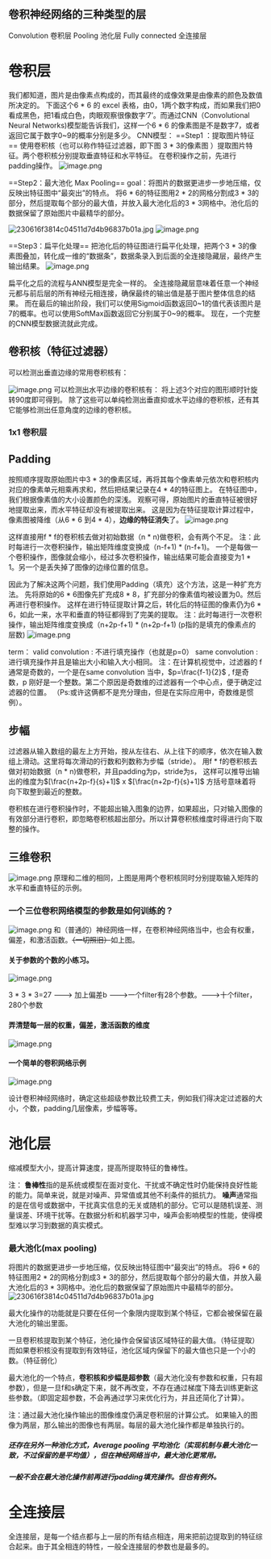 ## 卷积神经网络的三种类型的层

Convolution 卷积层
Pooling    池化层
Fully connected 全连接层

# 卷积层
我们都知道，图片是由像素点构成的，而其最终的成像效果是由像素的颜色及数值所决定的。
下面这个6 * 6 的 excel 表格，由0，1两个数字构成，而如果我们把0看成黑色，把1看成白色，肉眼观察很像数字‘7’。而通过CNN（Convolutional Neural Networks)模型能告诉我们，这样一个6 * 6 的像素图是不是数字7，或者返回它属于数字0~9的概率分别是多少。
CNN模型：
==Step1 ：提取图片特征==
使用卷积核（也可以称作特征过滤器，即下图 3 * 3的像素图 ）提取图片特征。两个卷积核分别提取垂直特征和水平特征。
在卷积操作之前，先进行padding操作。
![image.png](https://erin-53347-1330131220.cos.ap-guangzhou.myqcloud.com/202410061819193.png)

==Step2：最大池化 Max Pooling==
goal：将图片的数据更进步一步地压缩，仅反映出特征图中“最突出”的特点。
将6 * 6的特征图用2 * 2的网格分割成3 * 3的部分，然后提取每个部分的最大值，并放入最大池化后的3 * 3网格中。池化后的数据保留了原始图片中最精华的部分。

![230616f3814c04511d7d4b96837b01a.jpg](https://erin-53347-1330131220.cos.ap-guangzhou.myqcloud.com/202410061817505.jpg)
![image.png](https://erin-53347-1330131220.cos.ap-guangzhou.myqcloud.com/202410061818462.png)

==Step3：扁平化处理==
把池化后的特征图进行扁平化处理，把两个3 * 3的像素图叠加，转化成一维的“数据条”，数据条录入到后面的全连接隐藏层，最终产生输出结果。
![image.png](https://erin-53347-1330131220.cos.ap-guangzhou.myqcloud.com/202410061823476.png)

扁平化之后的流程与ANN模型是完全一样的。
全连接隐藏层意味着任意一个神经元都与前后层的所有神经元相连接，确保最终的输出值是基于图片整体信息的结果。
而在最后的输出阶段，我们可以使用Sigmoid函数返回0~1的值代表该图片是7的概率。也可以使用SoftMax函数返回它分别属于0~9的概率。
现在，一个完整的CNN模型数据流就此完成。


## 卷积核（特征过滤器）

可以检测出垂直边缘的常用卷积核有：

![image.png](https://erin-53347-1330131220.cos.ap-guangzhou.myqcloud.com/202410101630574.png)
可以检测出水平边缘的卷积核有：
将上述3个对应的图形顺时针旋转90度即可得到。
除了这些可以单纯检测出垂直抑或水平边缘的卷积核，还有其它能够检测出任意角度的边缘的卷积核。

### 1x1 卷积层


## Padding

按照顺序提取原始图片中3 * 3的像素区域，再将其每个像素单元依次和卷积核内对应的像素单元相乘再求和，然后把结果记录在4 * 4的特征图上。
在特征图中，我们根据像素值的大小设置颜色的深浅。
观察可得，原始图片的垂直特征被很好地提取出来，而水平特征却没有被提取出来。
这是因为在特征提取计算过程中，像素图被降维（从6 * 6 到4 * 4），**边缘的特征消失**了。
![image.png](https://erin-53347-1330131220.cos.ap-guangzhou.myqcloud.com/202410061820820.png)

这样直接用f * f的卷积核去做对初始数据（n * n)做卷积，会有两个不足。
注：此时每进行一次卷积操作，输出矩阵维度变换成（n-f+1) * (n-f+1)。
一个是每做一个卷积操作，图像就会缩小，经过多次卷积操作，输出结果可能会直接变为1 * 1。另一个是丢失掉了图像的边缘位置的信息。

因此为了解决这两个问题，我们使用Padding（填充）这个方法，这是一种扩充方法。
先将原始的6 * 6图像先扩充成8 * 8，扩充部分的像素值均被设置为0。然后再进行卷积操作。
这样在进行特征提取计算之后，转化后的特征图的像素仍为6 * 6，如此一来，水平和垂直的特征都得到了完美的提取。
注：此时每进行一次卷积操作，输出矩阵维度变换成（n+2p-f+1) * (n+2p-f+1)
(p指的是填充的像素点的层数)
![image.png](https://erin-53347-1330131220.cos.ap-guangzhou.myqcloud.com/202410061819193.png)


term：
valid convolution : 不进行填充操作（也就是p=0）
same convolution : 进行填充操作并且是输出大小和输入大小相同。
注：在计算机视觉中，过滤器的 f 通常是奇数的，一个是在same convolution 当中，$p=\frac{f-1}{2}$ , f是奇数，p 刚好是一个整数。第二个原因是奇数维的过滤器有一个中心点，便于确定过滤器的位置。
（Ps:或许这俩都不是充分理由，但是在实际应用中，奇数维是惯例）。


## 步幅

过滤器从输入数组的最左上方开始，按从左往右、从上往下的顺序，依次在输入数组上滑动。这里将每次滑动的行数和列数称为步幅（stride）。
用f * f的卷积核去做对初始数据（n * n)做卷积，并且padding为p，stride为s，
这样可以推导出输出的维度为$[\frac{n+2p-f}{s}+1]$ x $[\frac{n+2p-f}{s}+1]$
方括号意味着将向下取整到最近的整数。

卷积核在进行卷积操作时，不能超出输入图象的边界，如果超出，只对输入图像的有效部分进行卷积，即忽略卷积核超出部分。所以计算卷积核维度时得进行向下取整的操作。

## 三维卷积
![image.png](https://erin-53347-1330131220.cos.ap-guangzhou.myqcloud.com/202410102059332.png)
原理和二维的相同，上图是用两个卷积核同时分别提取输入矩阵的水平和垂直特征的示例。

### 一个三位卷积网络模型的参数是如何训练的？
![image.png](https://erin-53347-1330131220.cos.ap-guangzhou.myqcloud.com/202410102141369.png)
和（普通的）神经网络一样，在卷积神经网络当中，也会有权重，偏差，和激活函数。~~（一切照旧）~~如上图。

#### 关于参数的个数的小练习。
![image.png](https://erin-53347-1330131220.cos.ap-guangzhou.myqcloud.com/202410102149083.png)


3 * 3 * 3=27 ---> 加上偏差b  --->一个filter有28个参数。--->十个filter，280个参数

#### 弄清楚每一层的权重，偏差，激活函数的维度

![image.png](https://erin-53347-1330131220.cos.ap-guangzhou.myqcloud.com/202410102152320.png)

#### 一个简单的卷积网络示例

![image.png](https://erin-53347-1330131220.cos.ap-guangzhou.myqcloud.com/202410102204072.png)

设计卷积神经网络时，确定这些超级参数比较费工夫，例如我们得决定过滤器的大小，个数，padding几层像素，步幅等等。



# 池化层

缩减模型大小，提高计算速度，提高所提取特征的鲁棒性。

注：
**鲁棒性**指的是系统或模型在面对变化、干扰或不确定性时仍能保持良好性能的能力。简单来说，就是对噪声、异常值或其他不利条件的抵抗力。
**噪声**通常指的是在信号或数据中，干扰真实信息的无关或随机的部分。它可以是随机误差、测量误差、环境干扰等。在数据分析和机器学习中，噪声会影响模型的性能，使得模型难以学习到数据的真实模式。


### 最大池化(max pooling)
将图片的数据更进步一步地压缩，仅反映出特征图中“最突出”的特点。
将6 * 6的特征图用2 * 2的网格分割成3 * 3的部分，然后提取每个部分的最大值，并放入最大池化后的3 * 3网格中。池化后的数据保留了原始图片中最精华的部分。
![230616f3814c04511d7d4b96837b01a.jpg](https://erin-53347-1330131220.cos.ap-guangzhou.myqcloud.com/202410061817505.jpg)


最大化操作的功能就是只要在任何一个象限内提取到某个特征，它都会被保留在最大池化的输出里面。

一旦卷积核提取到某个特征，池化操作会保留该区域特征的最大值。（特征提取）
而如果卷积核没有提取到有效特征，池化区域内保留下的最大值也只是一个小的数。（特征弱化）

最大池化的一个特点，**卷积核和步幅是超参数**（最大池化没有参数和权重，只有超参数），但是一旦f和s确定下来，就不再改变，不存在通过梯度下降去训练更新这些参数。（即固定超参数，不会再通过学习来优化行为，并且还简化了计算）。

注：通过最大池化操作输出的图像维度仍满足卷积层的计算公式。
如果输入的图像为两层，那么输出的图像也有两层。每层的最大池化操作都是单独执行的。

##### 还存在另外一种池化方式，Average pooling 平均池化（实现机制与最大池化一致，不过保留的是平均值），但在神经网络当中，最大池化更常用。

##### 一般不会在最大池化操作前再进行padding填充操作。但也有例外。 


# 全连接层
全连接层，是每一个结点都与上一层的所有结点相连，用来把前边提取到的特征综合起来。由于其全相连的特性，一般全连接层的参数也是最多的。



